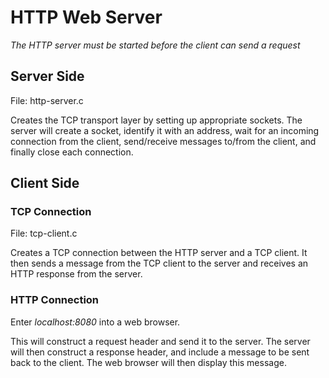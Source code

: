# HTTP Web Server
*The HTTP server must be started before the client can send a request*

## Server Side
File: http-server.c

Creates the TCP transport layer by setting up appropriate sockets.
The server will create a socket, identify it with an address, wait for an
incoming connection from the client, send/receive messages to/from the client, 
and finally close each connection.

## Client Side
### TCP Connection
File: tcp-client.c

Creates a TCP connection between the HTTP server and a TCP client. It then sends 
a message from the TCP client to the server and receives an HTTP response from the server.

### HTTP Connection
Enter *localhost:8080* into a web browser.

This will construct a request header and send it to the server. The 
server will then construct a response header, and include a message to be sent
back to the client. The web browser will then display this message.
